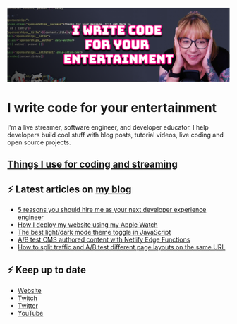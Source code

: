 [![Watch my Twitch channel trailer](banner.png)](https://www.twitch.tv/videos/1712035150)

# I write code for your entertainment

I'm a live streamer, software engineer, and developer educator. I help developers build cool stuff with blog posts, tutorial videos, live coding and open source projects.

## [Things I use for coding and streaming](https://whitep4nth3r.com/uses/)

## ⚡️ Latest articles on [my blog](https://whitep4nth3r.com)

<!-- BLOG-POST-LIST:START -->
- [5 reasons you should hire me as your next developer experience engineer](https://whitep4nth3r.com/blog/hire-me/)
- [How I deploy my website using my Apple Watch](https://whitep4nth3r.com/blog/deploy-website-using-apple-watch/)
- [The best light/dark mode theme toggle in JavaScript](https://whitep4nth3r.com/blog/best-light-dark-mode-theme-toggle-javascript/)
- [A/B test CMS authored content with Netlify Edge Functions](https://www.netlify.com/blog/a-b-test-cms-authored-content-netlify-edge-functions/)
- [How to split traffic and A/B test different page layouts on the same URL](https://www.netlify.com/blog/how-to-split-traffic-a-b-test-page-layouts-same-url/)
<!-- BLOG-POST-LIST:END -->

## ⚡️ Keep up to date

- [Website](https://whitep4nth3r.com/)
- [Twitch](https://twitch.tv/whitep4nth3r)
- [Twitter](https://twitter.com/whitep4nth3r)
- [YouTube](https://www.youtube.com/c/whitep4nth3r/videos)
